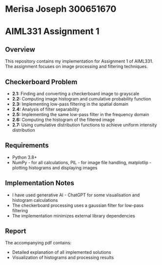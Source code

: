 # Merisa Joseph 300651670 
# AIML331 Assignment 1

## Overview
This repository contains my implementation for Assignment 1 of AIML331. The assignment focuses on image processing and filtering techniques.

## Checkerboard Problem 
- **2.1:** Finding and converting a checkerboard image to grayscale
- **2.2:** Computing image histogram and cumulative probability function
- **2.3:** Implementing low-pass filtering in the spatial domain
- **2.4:** Analysis of filter separability
- **2.5:** Implementing the same low-pass filter in the frequency domain
- **2.6:** Computing the histogram of the filtered image
- **2.7:** Using cumulative distribution functions to achieve uniform intensity distribution

## Requirements
- Python 3.8+
- NumPy - for all calculations, PIL - for image file handling, matplotlip - plotting histograms and displaying images

## Implementation Notes
- I have used generative AI - ChatGPT for some visualisation and histogram calculations
- The checkerboard processing uses a gaussian filter for low-pass filtering
- The implementation minimizes external library dependencies

## Report
The accompanying pdf contains:
- Detailed explanation of all implemented solutions
- Visualization of histograms and processing results
